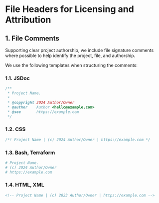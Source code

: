 # File Headers for Licensing and Attribution

## 1. File Comments

Supporting clear project authorship, we include file signature comments where
possible to help identify the project, file, and authorship.

We use the following templates when structuring the comments:

### 1.1. JSDoc

```js
/**
 * Project Name.
 *
 * @copyright 2024 Author/Owner
 * @author    Author <hello@example.com>
 * @see       https://example.com
 */
```

### 1.2. CSS

```css
/*! Project Name | (c) 2024 Author/Owner | https://example.com */
```

### 1.3. Bash, Terraform

```bash
# Project Name.
# (c) 2024 Author/Owner
# https://example.com
```

### 1.4. HTML, XML

```html
<!-- Project Name | (c) 2023 Author/Owner | https://example.com -->
```
